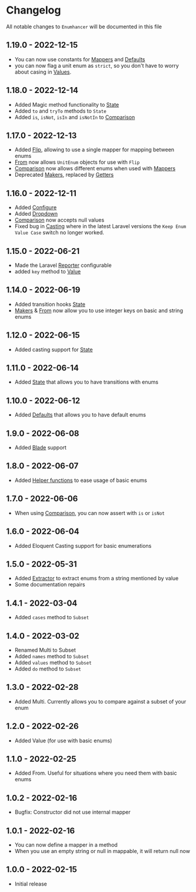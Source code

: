 # Changelog

All notable changes to `Enumhancer` will be documented in this file

## 1.19.0 - 2022-12-15

- You can now use constants for [Mappers](docs/mappers)
 and [Defaults](docs/defaults.md)
- you can now flag a unit enum as `strict`, so you don't
 have to worry about casing in [Values](docs/value.md).

## 1.18.0 - 2022-12-14

- Added Magic method functionality to [State](docs/state.md)
- Added `to` and `tryTo` methods to `State`
- Added `is`, `isNot`, `isIn` and `isNotIn`
 to [Comparison](docs/comparison.md)

## 1.17.0 - 2022-12-13

- Added [Flip](docs/mappers.md#flip), allowing to use
 a single mapper for mapping between enums
- [From](docs/from.md)
 now allows `UnitEnum` objects for use with `Flip`
- [Comparison](docs/comparison.md) now allows different enums
 when used with [Mappers](docs/mappers.md)
- Deprecated [Makers](docs/makers.md), replaced by
 [Getters](docs/getters.md)

## 1.16.0 - 2022-12-11

- Added [Configure](docs/configure.md)
- Added [Dropdown](docs/dropdown.md)
- [Comparison](docs/configure.md) now accepts null values
- Fixed bug in [Casting](docs/casting.md) where in the latest Laravel versions
 the `Keep Enum Value Case` switch no longer worked.

## 1.15.0 - 2022-06-21

- Made the Laravel [Reporter](docs/reporters.md#laravel) configurable
- added `key` method to [Value](docs/value.md)

## 1.14.0 - 2022-06-19

- Added transition hooks [State](docs/state.md)
- [Makers](docs/makers.md) & [From](docs/from.md) now allow you to use integer
  keys on basic and string enums

## 1.12.0 - 2022-06-15

- Added casting support for [State](docs/state.md)

## 1.11.0 - 2022-06-14

- Added [State](docs/state.md) that allows you to have transitions with enums

## 1.10.0 - 2022-06-12

- Added [Defaults](docs/defaults.md) that allows you to have default enums

## 1.9.0 - 2022-06-08

- Added [Blade](docs/blade.md) support

## 1.8.0 - 2022-06-07

- Added [Helper functions](docs/functions.md) to ease usage of basic enums

## 1.7.0 - 2022-06-06

- When using [Comparison](docs/comparison.md), you can now assert with `is`
  or `isNot`

## 1.6.0 - 2022-06-04

- Added Eloquent Casting support for basic enumerations

## 1.5.0 - 2022-05-31

- Added [Extractor](docs/extractor.md) to extract enums from a string mentioned
  by value
- Some documentation repairs

## 1.4.1 - 2022-03-04

- Added `cases` method to `Subset`

## 1.4.0 - 2022-03-02

- Renamed Multi to Subset
- Added `names` method to `Subset`
- Added `values` method to `Subset`
- Added `do` method to `Subset`

## 1.3.0 - 2022-02-28

- Added Multi. Currently allows you to compare against a subset of your enum

## 1.2.0 - 2022-02-26

- Added Value (for use with basic enums)

## 1.1.0 - 2022-02-25

- Added From. Useful for situations where you need them with basic enums

## 1.0.2 - 2022-02-16

- Bugfix: Constructor did not use internal mapper

## 1.0.1 - 2022-02-16

- You can now define a mapper in a method
- When you use an empty string or null in mappable, it will return null now

## 1.0.0 - 2022-02-15

- Initial release

